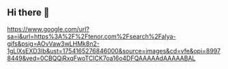## Hi there 👋

https://www.google.com/url?sa=i&url=https%3A%2F%2Ftenor.com%2Fsearch%2Falya-gifs&psig=AOvVaw3wLHMk8n2-1gLlXsEXD3Ib&ust=1754165276846000&source=images&cd=vfe&opi=89978449&ved=0CBQQjRxqFwoTCICK7oa16o4DFQAAAAAdAAAAABAL
